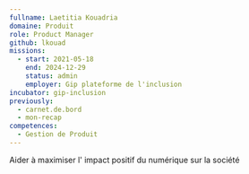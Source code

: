 ```yaml
---
fullname: Laetitia Kouadria
domaine: Produit
role: Product Manager
github: lkouad
missions:
  - start: 2021-05-18
    end: 2024-12-29
    status: admin
    employer: Gip plateforme de l'inclusion
incubator: gip-inclusion
previously:
  - carnet.de.bord
  - mon-recap
competences:
  - Gestion de Produit
---
```

Aider à maximiser l' impact positif du numérique sur la société